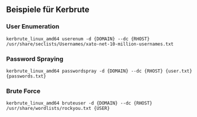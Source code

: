 
## Beispiele für Kerbrute

### User Enumeration 

```
kerbrute_linux_amd64 userenum -d {DOMAIN} --dc {RHOST} /usr/share/seclists/Usernames/xato-net-10-million-usernames.txt  
```
### Password Spraying

```
kerbrute_linux_amd64 passwordspray -d {DOMAIN} --dc {RHOST} {user.txt} {passwords.txt}
```
### Brute Force

```
kerbrute_linux_amd64 bruteuser -d {DOMAIN} --dc {RHOST} /usr/share/wordlists/rockyou.txt {USER}
```


